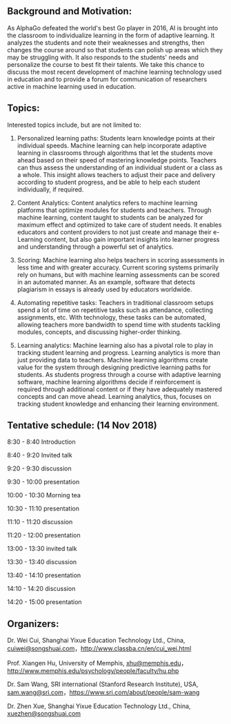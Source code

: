 ## Background and Motivation:

As AlphaGo defeated the world's best Go player in 2016, AI is brought into the classroom to individualize learning in the form of adaptive learning. It analyzes the students and note their weaknesses and strengths, then changes the course around so that students can polish up areas which they may be struggling with. It also responds to the students' needs and personalize the course to best fit their talents. We take this chance to discuss the most recent development of machine learning technology used in education and to provide a forum for communication of researchers active in machine learning used in education. 

## Topics:

Interested topics include, but are not limited to:

  
  1) Personalized learning paths: Students learn knowledge points at their individual speeds. Machine learning can help incorporate adaptive learning in classrooms through algorithms that let the students move ahead based on their speed of mastering knowledge points. Teachers can thus assess the understanding of an individual student or a class as a whole. This insight allows teachers to adjust their pace and delivery according to student progress, and be able to help each student individually, if required.
  
  2) Content Analytics: Content analytics refers to machine learning platforms that optimize modules for students and teachers. Through machine learning, content taught to students can be analyzed for maximum effect and optimized to take care of student needs. It enables educators and content providers to not just create and manage their e-Learning content, but also gain important insights into learner progress and understanding through a powerful set of analytics.
  
  3) Scoring: Machine learning also helps teachers in scoring assessments in less time and with greater accuracy. Current scoring systems primarily rely on humans, but with machine learning assessments can be scored in an automated manner. As an example, software that detects plagiarism in essays is already used by educators worldwide.
  
  4) Automating repetitive tasks: Teachers in traditional classroom setups spend a lot of time on repetitive tasks such as attendance, collecting assignments, etc. With technology, these tasks can be automated, allowing teachers more bandwidth to spend time with students tackling modules, concepts, and discussing higher-order thinking.
  
  5) Learning analytics: Machine learning also has a pivotal role to play in tracking student learning and progress. Learning analytics is more than just providing data to teachers. Machine learning algorithms create value for the system through designing predictive learning paths for students. As students progress through a course with adaptive learning software, machine learning algorithms decide if reinforcement is required through additional content or if they have adequately mastered concepts and can move ahead. Learning analytics, thus, focuses on tracking student knowledge and enhancing their learning environment.

## Tentative schedule: (14 Nov 2018)

8:30 - 8:40 Introduction

8:40 - 9:20 Invited talk

9:20 - 9:30 discussion

9:30 - 10:00 presentation

10:00 - 10:30 Morning tea

10:30 - 11:10 presentation

11:10 - 11:20 discussion

11:20 - 12:00 presentation


13:00 - 13:30 invited talk

13:30 - 13:40 discussion

13:40 - 14:10 presentation

14:10 - 14:20 discussion

14:20 - 15:00 presentation

## Organizers:

Dr. Wei Cui, Shanghai Yixue Education Technology Ltd., China, cuiwei@songshuai.com，http://www.classba.cn/en/cui_wei.html

Prof. Xiangen Hu, University of Memphis, xhu@memphis.edu，http://www.memphis.edu/psychology/people/faculty/hu.php

Dr. Sam Wang, SRI international (Stanford Research Institute), USA, sam.wang@sri.com，https://www.sri.com/about/people/sam-wang

Dr. Zhen Xue, Shanghai Yixue Education Technology Ltd., China, xuezhen@songshuai.com


